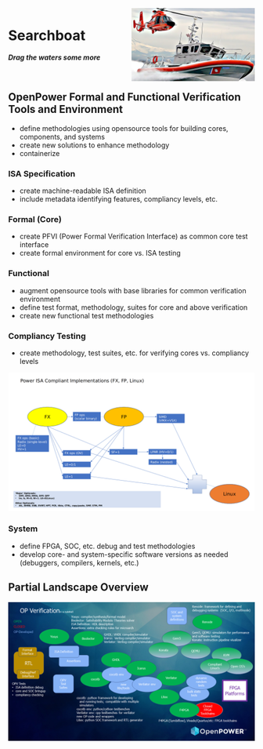 <img align="right" width="50%" src="media/img/dragthewaters.png">

# Searchboat

***Drag the waters some more***

<br>

## OpenPower Formal and Functional Verification Tools and Environment

* define methodologies using opensource tools for building cores, components, and systems
* create new solutions to enhance methodology
* containerize

### ISA Specification

* create machine-readable ISA definition
* include metadata identifying features, compliancy levels, etc.

### Formal (Core)

* create PFVI (Power Formal Verification Interface) as common core test interface
* create formal environment for core vs. ISA testing

### Functional

* augment opensource tools with base libraries for common verification environment
* define test format, methodology, suites for core and above verification
* create new functional test methodologies

### Compliancy Testing

* create methodology, test suites, etc. for verifying cores vs. compliancy levels

![compliancy](media/img/compliancy.png)


### System

* define FPGA, SOC, etc. debug and test methodologies
* develop core- and system-specific software versions as needed (debuggers, compilers, kernels, etc.)

## Partial Landscape Overview

![bubbles](media/img/OPV.png)

